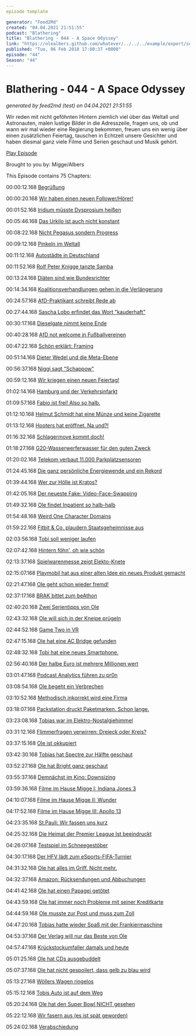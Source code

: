 ```yaml
---
episode template

generator: "Feed2Md"
created: "04.04.2021 21:51:55"
podcast: "Blathering"
title: "Blathering - 044 - A Space Odyssey"
link: "https://olealbers.github.com/whatever/../../../example/export/seasons/3/2018/2/Blathering - 044 - A Space Odyssey.md"
published: "Tue, 06 Feb 2018 17:00:37 +0000"
episode: "44"
Season: "44"
---
```


# Blathering - 044 - A Space Odyssey
_generated by feed2md (test) on 04.04.2021 21:51:55_

Wir reden mit nicht geföhnten Hintern ziemlich viel über das Weltall und Astronauten, malen lustige Bilder in die Adresszeile, fragen uns, ob und wann wir mal wieder eine Regierung bekommen, freuen uns ein wenig über einen zusätzlichen Feiertag, tauschen in Echtzeit unsere Gesichter und haben diesmal ganz viele Filme und Serien geschaut und Musik gehört.

[Play Episode](https://www.blathering.de/podlove/file/411/s/feed/c/mp3/blathering_044.mp3)

Brought to you by: Migge/Albers

This Episode contains 75 Chapters:


00:00:12.168 [Begrüßung]()

00:00:20.168 [Wir haben einen neuen Follower/Hörer!](https://www.zerberus-racing.de/)

00:01:52.168 [Iridium müsste Dysprosium heißen](https://cre.fm/cre214-satellitentelefonie)

00:05:46.168 [Das Urkilo ist auch nicht konstant](https://www.youtube.com/watch?v=SmSJXC6_qQ8)

00:08:22.168 [Nicht Pegasus sondern Progress](https://de.wikipedia.org/wiki/Progress)

00:09:12.168 [Pinkeln im Weltall](https://gizmodo.com/we-chatted-with-an-astronaut-about-showering-farting-1794538749)

00:11:12.168 [Autostädte in Deutschland]()

00:11:52.168 [Rolf Peter Knigge tanzte Samba](https://www.youtube.com/watch?v=dt89hkzBYTY)

00:13:24.168 [Diäten sind wie Bundesrichter](https://www.bundestag.de/service/glossar/glossar/D/diaeten/245378)

00:14:34.168 [Koalitionsverhandlungen gehen in die Verlängerung](https://www.kuechenstud.io/lagedernation/2018/02/03/ldn085-koalitionsvertrag-familiennachzug-einkommensverteilung-pisa-test/?t=14:11,23:06)

00:24:57.168 [AfD-Praktikant schreibt Rede ab](https://netzpolitik.org/2018/karaoke-im-landtag-wie-ein-afd-politiker-einen-artikel-von-uns-als-seine-eigene-rede-verkaufte/)

00:27:44.168 [Sascha Lobo erfindet das Wort "kauderhaft"](http://www.spiegel.de/netzwelt/web/volker-kauder-und-die-digitalisierung-jahrelang-taub-gestellt-kolumne-a-1190731.html)

00:30:17.168 [Dieselgate nimmt keine Ende](http://www.spektrum.de/news/skandal-oder-normal/1536637)

00:40:28.168 [AfD not welcome in Fußballvereinen](http://www.sueddeutsche.de/sport/fussballvs-afd-in-den-fussballverein-darf-nicht-jeder-rein-1.3842853)

00:47:22.168 [Schön erklärt: Framing](https://www.volksverpetzer.de/hintergrund/framing-asyl-hartz4/)

00:51:14.168 [Dieter Wedel und die Meta-Ebene](http://www.zeit.de/kultur/film/2018-01/dieter-wedel-vorwuerfe-zeit-magazin-verjaehrung)

00:56:37.168 [Niggi sagt "Schappow"](https://twitter.com/tmigge/status/956527445318033409)

00:59:12.168 [Wir kriegen einen neuen Feiertag!](https://www.abendblatt.de/hamburg/article213255661/Neuer-Feiertag-fuer-Hamburg-Abstimmung-im-Fruehjahr-geplant.html)

01:02:14.168 [Hamburg und der Verkehrsinfarkt](https://www.mopo.de/hamburg/hilfe--mein-viertel-platzt--hamburg-droht-der-verkehrs-infarkt-29266136)

01:09:57.168 [Fabio ist frei! Also so halb.](https://daserste.ndr.de/panorama/aktuell/G20-Haftbefehl-gegen-Fabio-V-aufgehoben,gzwanzig360.html)

01:12:10.168 [Helmut Schmidt hat eine Münze und keine Zigarette](http://sz-magazin.sueddeutsche.de/texte/anzeigen/46792/Typisch-deutsche-Geste)

01:13:12.168 [Hooters hat eröffnet. Na und?!](https://www.abendblatt.de/hamburg/article213038903/Hooters-verschiebt-Eroeffnung-an-der-Reeperbahn-erneut.html)

01:16:32.168 [Schlagermove kommt doch!](https://www.abendblatt.de/hamburg/article213287181/Entscheidung-Der-Schlagermove-bleibt-in-Hamburg.html)

01:18:27.168 [G20-Wasserwerferwasser für den guten Zweck](https://twitter.com/stammtischphilo/status/956805518760333313)

01:20:02.168 [Telekom verbaut  11.000 Parkplatzsensoren](https://www.golem.de/news/hamburg-sensoren-melden-freie-parkplaetze-1801-132484.html)

01:24:45.168 [Die ganz persönliche Energiewende und ein Rekord](http://www.cleanelectric.de/ioniq-rekordfahrt/)

01:39:44.168 [Wer zur Hölle ist Kratos?](https://www.youtube.com/watch?v=jCB36uNrZ9I)

01:42:05.168 [Der neueste Fake: Video-Face-Swapping](https://www.youtube.com/watch?v=6gT1H4oSzok)

01:49:32.168 [Ole findet Inpatient so halb-halb](https://www.youtube.com/watch?v=93tAD709NdU)

01:54:48.168 [Weird One Character Domains](https://ツ.ws/search?byChar=%F0%9F%8E%99)

01:59:22.168 [Fitbit & Co. plaudern Staatsgeheimnisse aus](https://www.washingtonpost.com/world/a-map-showing-the-users-of-fitness-devices-lets-the-world-see-where-us-soldiers-are-and-what-they-are-doing/2018/01/28/86915662-0441-11e8-aa61-f3391373867e_story.html)

02:03:56.168 [Tobi soll weniger laufen](https://www.theguardian.com/lifeandstyle/shortcuts/2018/jan/31/is-it-time-to-ditch-the-fitbit)

02:07:42.168 [Hintern föhn', oh wie schön](https://www.welt.de/wirtschaft/article172540260/Toilette-mit-Gesaessdusche-Das-Ende-vom-Klopapier.html)

02:13:37.168 [Spielwarenmesse zeigt Elekto-Knete](https://video.golem.de/audio-video/20548/wochenrueckblick-kw-05-2018.html)

02:15:07.168 [Playmobil hat aus einer alten Idee ein neues Produkt gemacht](https://www.youtube.com/watch?v=7YWTtCsvgvg)

02:21:47.168 [Ole geht schon wieder fremd!](http://nutflix.de/)

02:37:17.168 [BRAK bittet zum beAthon](https://www.lto.de/recht/juristen/b/beathon-anwaltspostfach-noch-mehr-sicherheitsluecken-bea-client-e2ee-verschluesselung-staatliche-ueberwachung/)

02:40:20.168 [Zwei Serientipps von Ole](https://en.wikipedia.org/wiki/Comedians_in_Cars_Getting_Coffee)

02:43:32.168 [Ole will sich in der Kneipe prügeln](https://www.youtube.com/watch?v=G1s1CaMK7AM)

02:44:52.168 [Game Two in VR](https://www.youtube.com/watch?v=sZlpIOUWf4g)

02:47:15.168 [Ole hat eine AC Bridge gefunden](https://twitter.com/stammtischphilo/status/958829306129641473)

02:48:32.168 [Tobi hat eine neues Smartphone.](https://www.inside-handy.de/handys/huawei-p-smart)

02:56:40.168 [Der halbe Euro ist mehrere Millionen wert](http://www.manager-magazin.de/koepfe/50-cent-us-rapper-aus-versehen-bitcoin-millionaer-a-1189747.html)

03:01:47.168 [Podcast Analytics führen zu pr0n](https://twitter.com/tobybaier/status/959077702555795456)

03:08:54.168 [Ole begeht ein Verbrechen](https://plus.google.com/+OleAlbers/posts/5kFFYDcufoW)

03:10:52.168 [Methodisch inkorrekt wird eine Firma](http://minkorrekt.de/amazon-link/)

03:18:07.168 [Packstation druckt Paketmarken. Schon lange.](https://www.paketda.de/dhl/mobile-paketmarke.php)

03:23:08.168 [Tobias war im Elektro-Nostalgiehimmel](https://de.wikipedia.org/wiki/Karl_Bartos)

03:31:12.168 [Flimmerfragen verwirren: Dreieck oder Kreis?](http://ironman.wikia.com/wiki/Mark_VI)

03:37:15.168 [Ole ist okkupiert](https://plus.google.com/+OleAlbers/posts/baP6swz9cAJ)

03:42:30.168 [Tobias hat Spectre zur Hälfte geschaut](https://www.youtube.com/watch?v=ii5jR9uC1s0)

03:52:27.168 [Ole hat Bright ganz geschaut](https://www.youtube.com/watch?v=6EZCBSsBxko)

03:55:37.168 [Demnächst im Kino: Downsizing](https://de.wikipedia.org/wiki/Downsizing_(Film))

03:59:36.168 [Filme im Hause Migge I: Indiana Jones 3](https://www.instagram.com/p/Bef5rMAhqFH)

04:10:07.168 [Filme im Hause Migge II: Wunder](https://www.youtube.com/watch?v=CTUSWiG8Hfk)

04:17:52.168 [Filme im Hause Migge III: Apollo 13](https://www.instagram.com/p/BexV8FvhOdm)

04:23:35.168 [St.Pauli: Wir fassen uns kurz](https://www.stefangroenveld.de/2018/lautes-schweigen-am-millerntor/)

04:25:32.168 [Die Heimat der Premier League Ist beeindruckt](https://www.mirror.co.uk/sport/football/news/st-pauli-oozes-respect-pride-11947863)

04:26:07.168 [Testspiel im Schneegestöber](http://hurz.me/sy)

04:30:17.168 [Der HFV lädt zum eSports-FIFA-Turnier](http://www.hfv.de/artikel/2-hfv-esports-meisterschaft-fifa-18/)

04:31:32.168 [Ole hat alles im Griff. Nicht mehr.](https://www.youtube.com/watch?v=OFyfhZ6pKC0)

04:32:37.168 [Amazon: Rücksendungen und Abbuchungen](https://www.recht-freundlich.de/internetbetrug-online/falsche-abbuchung)

04:41:42.168 [Ole hat einen Papagei getötet](https://twitter.com/stammtischphilo/status/956863170739662849)

04:43:59.168 [Ole hat immer noch Probleme mit seiner Kreditkarte](https://www.dkb.de/)

04:44:59.168 [Ole musste zur Post und muss zum Zoll](http://www.hamburg.de/branchenbuch/hamburg/eintrag/10497794/)

04:47:20.168 [Tobias hatte wieder Spaß mit der Frankiermaschine](https://www.francotyp.de/)

04:53:37.168 [Der Verlag will nur das Beste von Ole](http://www.alstervergnügen.com/)

04:57:47.168 [Krückstockumfaller damals und heute](https://twitter.com/stammtischphilo/status/955483104847810561)

05:01:25.168 [Ole hat CDs ausgebuddelt](https://www.youtube.com/watch?v=kO6BtpIzIiM)

05:07:37.168 [Ole hat nicht gespoilert, dass gelb zu blau wird](https://twitter.com/HamburgAirport/status/960520278433583104)

05:13:27.168 [Wöllers Wagen ringelos](https://www.medienkorrespondenz.de/ansichten-sachen/artikel/um-himmels-willen-woellers-wagen-ringelos.html)

05:15:12.168 [Tobis Auto ist auf dem Weg](http://www.hyundai.de/Modelle/IONIQ.html)

05:20:24.168 [Ole hat den Super Bowl NICHT gesehen](https://www.snopes.com/eagles-respond-trumps-congratulatory-tweet-vulgarity/)

05:22:12.168 [Wir fasern aus (es ist spät geworden)](https://www.golftime.de/post/schummelt-er-oder-fake-news)

05:24:02.168 [Verabschiedung]()


